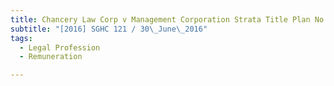 ```yaml
---
title: Chancery Law Corp v Management Corporation Strata Title Plan No 1024 
subtitle: "[2016] SGHC 121 / 30\_June\_2016"
tags:
  - Legal Profession
  - Remuneration

---
```


